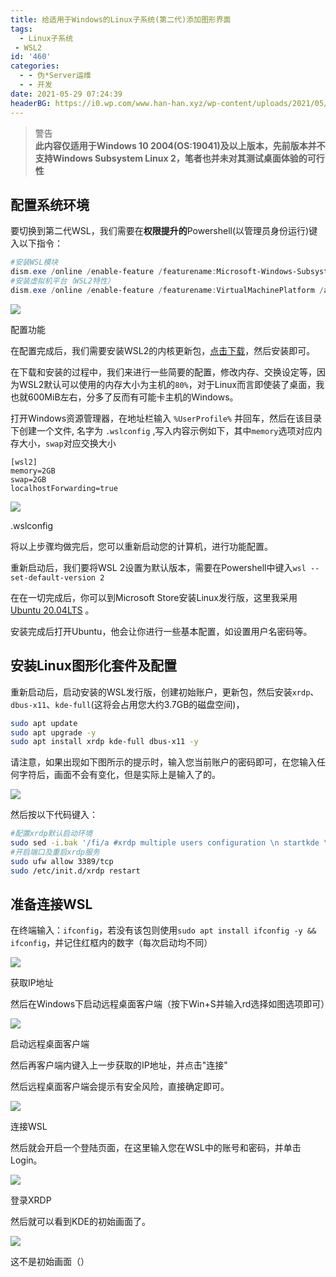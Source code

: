 ```yaml
---
title: 给适用于Windows的Linux子系统(第二代)添加图形界面
tags:
  - Linux子系统
 - WSL2
id: '460'
categories:
  - - 伪*Server运维
  - - 开发
date: 2021-05-29 07:24:39
headerBG: https://i0.wp.com/www.han-han.xyz/wp-content/uploads/2021/05/image-12.png?fit=1442%2C946&ssl=1
---
```


> 警告  
> **此内容仅适用于Windows 10 2004(OS:19041)及以上版本，先前版本并不支持Windows Subsystem Linux 2，笔者也并未对其测试桌面体验的可行性**

## 配置系统环境

要切换到第二代WSL，我们需要在**权限提升的**Powershell(以管理员身份运行)键入以下指令：

```powershell
#安装WSL模块
dism.exe /online /enable-feature /featurename:Microsoft-Windows-Subsystem-Linux /all /norestart
#安装虚拟机平台（WSL2特性）
dism.exe /online /enable-feature /featurename:VirtualMachinePlatform /all /norestart
```

![](/wp-content/uploads/2021/05/image-3.png)

配置功能

在配置完成后，我们需要安装WSL2的内核更新包，[点击下载](https://wslstorestorage.blob.core.windows.net/wslblob/wsl_update_x64.msi)，然后安装即可。

在下载和安装的过程中，我们来进行一些简要的配置，修改内存、交换设定等，因为WSL2默认可以使用的内存大小为主机的`80%`，对于Linux而言即使装了桌面，我也就600MiB左右，分多了反而有可能卡主机的Windows。

打开Windows资源管理器，在地址栏输入 `%UserProfile%` 并回车，然后在该目录下创建一个文件, 名字为 `.wslconfig` ,写入内容示例如下，其中`memory`选项对应内存大小，`swap`对应交换大小

```
[wsl2]
memory=2GB
swap=2GB
localhostForwarding=true
```

[![](/wp-content/uploads/2021/05/image-4.png)](https://www.yuameshi.top/wp-content/uploads/2021/05/image-4.png)

.wslconfig

将以上步骤均做完后，您可以重新启动您的计算机，进行功能配置。

重新启动后，我们要将WSL 2设置为默认版本，需要在Powershell中键入`wsl --set-default-version 2`

在在一切完成后，你可以到Microsoft Store安装Linux发行版，这里我采用[Ubuntu 20.04LTS](https://www.microsoft.com/store/productId/9N6SVWS3RX71) 。

安装完成后打开Ubuntu，他会让你进行一些基本配置，如设置用户名密码等。

## 安装Linux图形化套件及配置

重新启动后，启动安装的WSL发行版，创建初始账户，更新包，然后安装`xrdp`、`dbus-x11`、`kde-full`(这将会占用您大约3.7GB的磁盘空间)，

```bash
sudo apt update
sudo apt upgrade -y
sudo apt install xrdp kde-full dbus-x11 -y
```

请注意，如果出现如下图所示的提示时，输入您当前账户的密码即可，在您输入任何字符后，画面不会有变化，但是实际上是输入了的。

![](/wp-content/uploads/2021/05/image-5.png)

然后按以下代码键入：

```bash
#配置xrdp默认启动环境
sudo sed -i.bak '/fi/a #xrdp multiple users configuration \n startkde \n' /etc/xrdp/startwm.sh
#开启端口及重启xrdp服务
sudo ufw allow 3389/tcp
sudo /etc/init.d/xrdp restart
```

## 准备连接WSL

在终端输入：`ifconfig`，若没有该包则使用`sudo apt install ifconfig -y && ifconfig`，并记住红框内的数字（每次启动均不同）

![](/wp-content/uploads/2021/05/image-6.png)

获取IP地址

然后在Windows下启动远程桌面客户端（按下Win+S并输入rd选择如图选项即可）

![](/wp-content/uploads/2021/05/image-8.png)

启动远程桌面客户端

然后再客户端内键入上一步获取的IP地址，并点击"连接"

然后远程桌面客户端会提示有安全风险，直接确定即可。

![](/wp-content/uploads/2021/05/image-9.png)

连接WSL

然后就会开启一个登陆页面，在这里输入您在WSL中的账号和密码，并单击Login。

[![](/wp-content/uploads/2021/05/image-10.png)](https://www.yuameshi.top/wp-content/uploads/2021/05/image-10.png)

登录XRDP

然后就可以看到KDE的初始画面了。

[![](/wp-content/uploads/2021/05/image-12.png)](https://www.yuameshi.top/wp-content/uploads/2021/05/image-12.png)

这不是初始画面（）